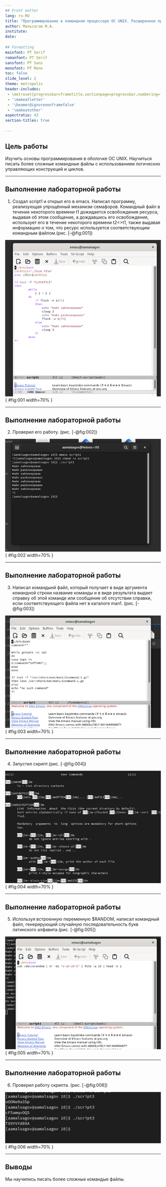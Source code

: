 ```yaml
---
## Front matter
lang: ru-RU
title: "Программирование в командном процессоре ОС UNIX. Расширенное программирование"
author: Мальсагов М.А.
institute:
date: 

## Formatting
mainfont: PT Serif
romanfont: PT Serif
sansfont: PT Sans
monofont: PT Mono
toc: false
slide_level: 2
theme: metropolis
header-includes: 
 - \metroset{progressbar=frametitle,sectionpage=progressbar,numbering=fraction}
 - '\makeatletter'
 - '\beamer@ignorenonframefalse'
 - '\makeatother'
aspectratio: 43
section-titles: true

---
```


## Цель работы

Изучить основы программирования в оболочке ОС UNIX. Научиться писать более сложные командные файлы с использованием логических управляющих конструкций и циклов.

---

## Выполнение лабораторной работы

1. Создал script1 и открыл его в emacs. Написал программу, реализующая упрощённый механизм семафоров. Командный файл в течение некоторого времени t1 дожидается освобождения ресурса, выдавая об этом сообщение, а дождавшись его освобождения, использует его в течение некоторого времени t2<>t1, также выдавая информацию о том, что ресурс
используется соответствующим командным файлом.(рис. [-@fig:001])

![Код 1 скрипта](image/1.png){ #fig:001 width=70% }

---

## Выполнение лабораторной работы

2. Проверил его работу. (рис. [-@fig:002])

![Результат работы 1 скрипта](image/2.png){ #fig:002 width=70% }

---

## Выполнение лабораторной работы

3. Написал командынй файл, который получает в виде аргумента командной строки название команды и в виде результата выдает справку об этой команде или сообщение об отсутствии справки, если  соответствующего файла нет в каталоге man1. (рис. [-@fig:003])

![Код 2 скрипта](image/3.png){ #fig:003 width=70% }

---

## Выполнение лабораторной работы

4. Запустил скрипт.(рис. [-@fig:004])

![Работа скрипта](image/4.png){ #fig:004 width=70% }

---

## Выполнение лабораторной работы

5. Используя встроенную переменную $RANDOM, написал командный файл, генерирующий случайную последовательность букв латинского алфавита.(рис. [-@fig:005])

![Код 3 скрипта](image/5.png){ #fig:005 width=70% }

---

## Выполнение лабораторной работы

6. Проверил работу скрипта. (рис. [-@fig:006])

![Запуск скрипта](image/6.png){ #fig:006 width=70% }

---

## Выводы

Мы научились писать более сложные командые файлы.
